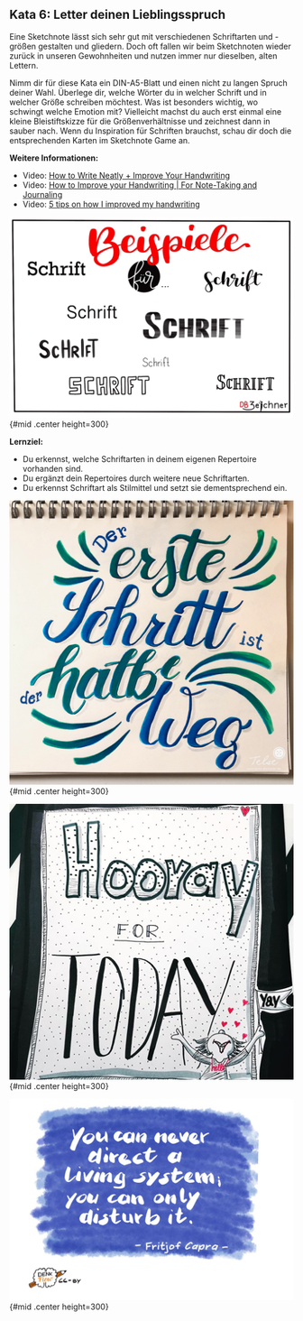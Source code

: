 ## Kata 6: Letter deinen Lieblingsspruch 

Eine Sketchnote lässt sich sehr gut mit verschiedenen Schriftarten und -größen gestalten und gliedern. Doch oft fallen wir beim Sketchnoten wieder zurück in unseren Gewohnheiten und nutzen immer nur dieselben, alten Lettern.

Nimm dir für diese Kata ein DIN-A5-Blatt und einen nicht zu langen Spruch deiner Wahl. Überlege dir, welche Wörter du in welcher Schrift und in welcher Größe schreiben möchtest. Was ist besonders wichtig, wo schwingt welche Emotion mit? Vielleicht machst du auch erst einmal eine kleine Bleistiftskizze für die Größenverhältnisse und zeichnest dann in sauber nach. Wenn du Inspiration für Schriften brauchst, schau dir doch die entsprechenden Karten im Sketchnote Game an. 

**Weitere Informationen:** 

- Video: [How to Write Neatly + Improve Your Handwriting](https://www.youtube.com/watch?v=_QA_NScPlt8)
- Video: [How to Improve your Handwriting | For Note-Taking and Journaling](https://www.youtube.com/watch?v=1YXjAu9o11o)
- Video: [5 tips on how I improved my handwriting](https://www.youtube.com/watch?v=aK2SLQx6j9Q)

![Beispiele für Schrift by @katja.visualisiert CC-BY](sketchnotes/fonts_sample.png){#mid .center height=300}

**Lernziel:**

- Du erkennst, welche Schriftarten in deinem eigenen Repertoire vorhanden sind.
- Du ergänzt dein Repertoires durch weitere neue Schriftarten.
- Du erkennst Schriftart als Stilmittel und setzt sie dementsprechend ein.

![Lettering by @telse_ahrweiler CC-BY](sketchnotes/lettering_1.jpg){#mid .center height=300}

![Lettering by @mindfullmindful CC-BY](sketchnotes/lettering_2.jpg){#mid .center height=300}

![Lettering by @denkflow CC-BY](sketchnotes/lettering_3.jpg){#mid .center height=300}